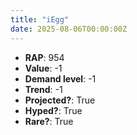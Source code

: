 ```yaml
---
title: "iEgg"
date: 2025-08-06T00:00:00Z
---
```

- **RAP**: 954
- **Value**: -1
- **Demand level**: -1
- **Trend**: -1
- **Projected?**: True
- **Hyped?**: True
- **Rare?**: True
